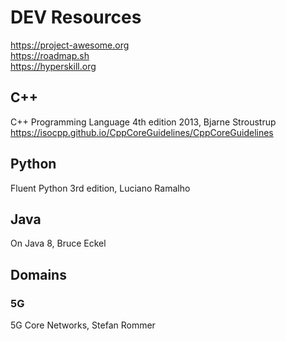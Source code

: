 # DEV Resources
https://project-awesome.org \
https://roadmap.sh \
https://hyperskill.org 

## C++
C++ Programming Language 4th edition 2013, Bjarne Stroustrup \
https://isocpp.github.io/CppCoreGuidelines/CppCoreGuidelines

## Python
Fluent Python 3rd edition, Luciano Ramalho

## Java
On Java 8, Bruce Eckel

## Domains
### 5G
5G Core Networks, Stefan Rommer